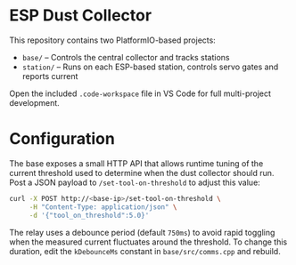 # ESP Dust Collector

This repository contains two PlatformIO-based projects:

- `base/` – Controls the central collector and tracks stations
- `station/` – Runs on each ESP-based station, controls servo gates and reports current

Open the included `.code-workspace` file in VS Code for full multi-project development.

# Configuration

The base exposes a small HTTP API that allows runtime tuning of the current
threshold used to determine when the dust collector should run. Post a JSON
payload to `/set-tool-on-threshold` to adjust this value:

```bash
curl -X POST http://<base-ip>/set-tool-on-threshold \
     -H "Content-Type: application/json" \
     -d '{"tool_on_threshold":5.0}'
```

The relay uses a debounce period (default `750ms`) to avoid rapid toggling when
the measured current fluctuates around the threshold. To change this duration,
edit the `kDebounceMs` constant in `base/src/comms.cpp` and rebuild.

